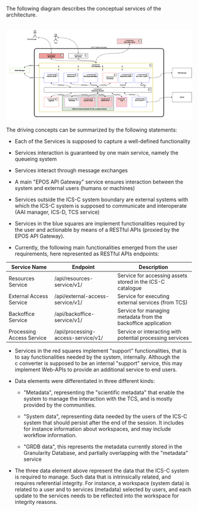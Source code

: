 The following diagram describes the conceptual services of the architecture.

 ![image](./images/conceptual-design.png)

The driving concepts can be summarized by the following statements:

* Each of the Services is supposed to capture a well-defined functionality

* Services interaction is guaranteed by one main service, namely the queueing system

* Services interact through message exchanges

* A main "EPOS API Gateway" service ensures interaction between the system and external users (humans or machines)

* Services outside the ICS-C system boundary are external systems with which the ICS-C system is supposed to communicate and interoperate (AAI manager, ICS-D, TCS service)

* Services in the blue squares are implement functionalities required by the user and actionable by means of a RESTful APIs (proxied by the EPOS API Gateway).

* Currently, the following main functionalities emerged from the user requirements, here represented as RESTful APIs endpoints:

| Service Name | Endpoint | Description |
|--|--|--
| Resources Service | /api/resources-service/v1/ | Service for accessing assets stored in the ICS-C catalogue |
| External Access Service | /api/external-access-service/v1/ | Service for executing external services (from TCS) |
| Backoffice Service | /api/backoffice-service/v1/ | Service for managing metadata from the backoffice application |
| Processing Access Service | /api/processing-access-service/v1/ | Service or interacting with potential processing services |

*  Services in the red squares implement "support" functionalities, that is to say functionalities needed by the system, internally. Although the c converter is supposed to be an internal "support" service, this may implement Web-APIs to provide an additional service to end users.

* Data elements were differentiated in three different kinds:

  *  "Metadata", representing the "scientific metadata" that enable the system to manage the interaction with the TCS, and is mostly provided by the communities.

  * "System data", representing data needed by the users of the ICS-C system that should persist after the end of the session. It includes for instance information about workspaces, and may include workflow information.

  * "GRDB data", this represents the metadata currently stored in the Granularity Database, and partially overlapping with the "metadata" service
  
* The three data element above represent the data that the ICS-C system is required to manage. Such data that is intrinsically related, and requires referential integrity. For instance, a workspace (system data) is related to a user and to services (metadata) selected by users, and each update to the services needs to be reflected into the workspace for integrity reasons.
